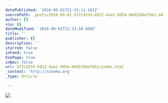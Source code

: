 ```yaml
---
datePublished: '2016-09-01T21:33:11.161Z'
sourcePath: _posts/2016-09-01-5f2c9319-b912-4aa1-9d54-60d2204ef6b1.md
author: []
via: {}
dateModified: '2016-09-01T21:33:10.499Z'
title: ''
publisher: {}
description: ''
starred: false
inFeed: true
hasPage: true
inNav: false
url: 5f2c9319-b912-4aa1-9d54-60d2204ef6b1/index.html
_context: 'http://schema.org'
_type: Article

---
```

![](https://the-grid-user-content.s3-us-west-2.amazonaws.com/e8f63707-e78f-4081-b3cc-d05b9818305d.jpg)